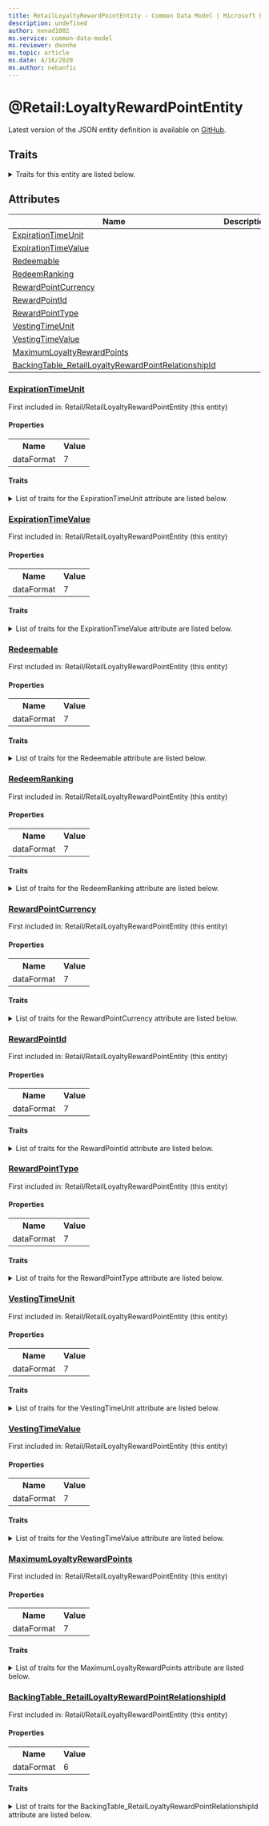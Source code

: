 ```yaml
---
title: RetailLoyaltyRewardPointEntity - Common Data Model | Microsoft Docs
description: undefined
author: nenad1002
ms.service: common-data-model
ms.reviewer: deonhe
ms.topic: article
ms.date: 4/16/2020
ms.author: nebanfic
---
```


# @Retail:LoyaltyRewardPointEntity

  
 Latest version of the JSON entity definition is available on <a href="https://github.com/Microsoft/CDM/tree/master/schemaDocuments/core/erp/Entities/Commerce/Retail/RetailLoyaltyRewardPointEntity.cdm.json" target="_blank">GitHub</a>.  

## Traits

<details>
<summary>Traits for this entity are listed below.  
</summary>

**is.CDM.entityVersion**  
  <table><tr><th>Parameter</th><th>Value</th><th>Data type</th><th>Explanation</th></tr><tr><td>versionNumber</td><td>"1.0.0"</td><td>string</td><td>semantic version number of the entity</td></tr></table>

**is.Application.releaseVersion**  
  <table><tr><th>Parameter</th><th>Value</th><th>Data type</th><th>Explanation</th></tr><tr><td>releaseVersion</td><td>"10.0.13.0"</td><td>string</td><td>semantic version number of the application introducing this entity</td></tr></table>

**is.localized.displayedAs**  
  Holds the list of language specific display text for an object.  <table><tr><th>Parameter</th><th>Value</th><th>Data type</th><th>Explanation</th></tr><tr><td>localizedDisplayText</td><td><table><tr><th>languageTag</th><th>displayText</th></tr><tr><td>en</td><td>@Retail:LoyaltyRewardPointEntity</td></tr></table></td><td>entity</td><td>a reference to the constant entity holding the list of localized text</td></tr></table>

</details>

## Attributes

|Name|Description|First Included in Entity|
|---|---|---|
|[ExpirationTimeUnit](#ExpirationTimeUnit)||<a href="RetailLoyaltyRewardPointEntity.md" target="_blank">Retail/RetailLoyaltyRewardPointEntity</a>|
|[ExpirationTimeValue](#ExpirationTimeValue)||<a href="RetailLoyaltyRewardPointEntity.md" target="_blank">Retail/RetailLoyaltyRewardPointEntity</a>|
|[Redeemable](#Redeemable)||<a href="RetailLoyaltyRewardPointEntity.md" target="_blank">Retail/RetailLoyaltyRewardPointEntity</a>|
|[RedeemRanking](#RedeemRanking)||<a href="RetailLoyaltyRewardPointEntity.md" target="_blank">Retail/RetailLoyaltyRewardPointEntity</a>|
|[RewardPointCurrency](#RewardPointCurrency)||<a href="RetailLoyaltyRewardPointEntity.md" target="_blank">Retail/RetailLoyaltyRewardPointEntity</a>|
|[RewardPointId](#RewardPointId)||<a href="RetailLoyaltyRewardPointEntity.md" target="_blank">Retail/RetailLoyaltyRewardPointEntity</a>|
|[RewardPointType](#RewardPointType)||<a href="RetailLoyaltyRewardPointEntity.md" target="_blank">Retail/RetailLoyaltyRewardPointEntity</a>|
|[VestingTimeUnit](#VestingTimeUnit)||<a href="RetailLoyaltyRewardPointEntity.md" target="_blank">Retail/RetailLoyaltyRewardPointEntity</a>|
|[VestingTimeValue](#VestingTimeValue)||<a href="RetailLoyaltyRewardPointEntity.md" target="_blank">Retail/RetailLoyaltyRewardPointEntity</a>|
|[MaximumLoyaltyRewardPoints](#MaximumLoyaltyRewardPoints)||<a href="RetailLoyaltyRewardPointEntity.md" target="_blank">Retail/RetailLoyaltyRewardPointEntity</a>|
|[BackingTable_RetailLoyaltyRewardPointRelationshipId](#BackingTable_RetailLoyaltyRewardPointRelationshipId)||<a href="RetailLoyaltyRewardPointEntity.md" target="_blank">Retail/RetailLoyaltyRewardPointEntity</a>|

### <a href=#ExpirationTimeUnit name="ExpirationTimeUnit">ExpirationTimeUnit</a>

First included in: Retail/RetailLoyaltyRewardPointEntity (this entity)  

#### Properties

<table><tr><th>Name</th><th>Value</th></tr><tr><td>dataFormat</td><td>7</td></tr></table>

#### Traits

<details>
<summary>List of traits for the ExpirationTimeUnit attribute are listed below.</summary>

**is.dataFormat.character**  
**is.dataFormat.big**  
**is.dataFormat.array**  
**is.dataFormat.character**  
**is.dataFormat.array**  
</details>

### <a href=#ExpirationTimeValue name="ExpirationTimeValue">ExpirationTimeValue</a>

First included in: Retail/RetailLoyaltyRewardPointEntity (this entity)  

#### Properties

<table><tr><th>Name</th><th>Value</th></tr><tr><td>dataFormat</td><td>7</td></tr></table>

#### Traits

<details>
<summary>List of traits for the ExpirationTimeValue attribute are listed below.</summary>

**is.dataFormat.character**  
**is.dataFormat.big**  
**is.dataFormat.array**  
**is.dataFormat.character**  
**is.dataFormat.array**  
</details>

### <a href=#Redeemable name="Redeemable">Redeemable</a>

First included in: Retail/RetailLoyaltyRewardPointEntity (this entity)  

#### Properties

<table><tr><th>Name</th><th>Value</th></tr><tr><td>dataFormat</td><td>7</td></tr></table>

#### Traits

<details>
<summary>List of traits for the Redeemable attribute are listed below.</summary>

**is.dataFormat.character**  
**is.dataFormat.big**  
**is.dataFormat.array**  
**is.dataFormat.character**  
**is.dataFormat.array**  
</details>

### <a href=#RedeemRanking name="RedeemRanking">RedeemRanking</a>

First included in: Retail/RetailLoyaltyRewardPointEntity (this entity)  

#### Properties

<table><tr><th>Name</th><th>Value</th></tr><tr><td>dataFormat</td><td>7</td></tr></table>

#### Traits

<details>
<summary>List of traits for the RedeemRanking attribute are listed below.</summary>

**is.dataFormat.character**  
**is.dataFormat.big**  
**is.dataFormat.array**  
**is.dataFormat.character**  
**is.dataFormat.array**  
</details>

### <a href=#RewardPointCurrency name="RewardPointCurrency">RewardPointCurrency</a>

First included in: Retail/RetailLoyaltyRewardPointEntity (this entity)  

#### Properties

<table><tr><th>Name</th><th>Value</th></tr><tr><td>dataFormat</td><td>7</td></tr></table>

#### Traits

<details>
<summary>List of traits for the RewardPointCurrency attribute are listed below.</summary>

**is.dataFormat.character**  
**is.dataFormat.big**  
**is.dataFormat.array**  
**is.dataFormat.character**  
**is.dataFormat.array**  
</details>

### <a href=#RewardPointId name="RewardPointId">RewardPointId</a>

First included in: Retail/RetailLoyaltyRewardPointEntity (this entity)  

#### Properties

<table><tr><th>Name</th><th>Value</th></tr><tr><td>dataFormat</td><td>7</td></tr></table>

#### Traits

<details>
<summary>List of traits for the RewardPointId attribute are listed below.</summary>

**is.dataFormat.character**  
**is.dataFormat.big**  
**is.dataFormat.array**  
**is.dataFormat.character**  
**is.dataFormat.array**  
</details>

### <a href=#RewardPointType name="RewardPointType">RewardPointType</a>

First included in: Retail/RetailLoyaltyRewardPointEntity (this entity)  

#### Properties

<table><tr><th>Name</th><th>Value</th></tr><tr><td>dataFormat</td><td>7</td></tr></table>

#### Traits

<details>
<summary>List of traits for the RewardPointType attribute are listed below.</summary>

**is.dataFormat.character**  
**is.dataFormat.big**  
**is.dataFormat.array**  
**is.dataFormat.character**  
**is.dataFormat.array**  
</details>

### <a href=#VestingTimeUnit name="VestingTimeUnit">VestingTimeUnit</a>

First included in: Retail/RetailLoyaltyRewardPointEntity (this entity)  

#### Properties

<table><tr><th>Name</th><th>Value</th></tr><tr><td>dataFormat</td><td>7</td></tr></table>

#### Traits

<details>
<summary>List of traits for the VestingTimeUnit attribute are listed below.</summary>

**is.dataFormat.character**  
**is.dataFormat.big**  
**is.dataFormat.array**  
**is.dataFormat.character**  
**is.dataFormat.array**  
</details>

### <a href=#VestingTimeValue name="VestingTimeValue">VestingTimeValue</a>

First included in: Retail/RetailLoyaltyRewardPointEntity (this entity)  

#### Properties

<table><tr><th>Name</th><th>Value</th></tr><tr><td>dataFormat</td><td>7</td></tr></table>

#### Traits

<details>
<summary>List of traits for the VestingTimeValue attribute are listed below.</summary>

**is.dataFormat.character**  
**is.dataFormat.big**  
**is.dataFormat.array**  
**is.dataFormat.character**  
**is.dataFormat.array**  
</details>

### <a href=#MaximumLoyaltyRewardPoints name="MaximumLoyaltyRewardPoints">MaximumLoyaltyRewardPoints</a>

First included in: Retail/RetailLoyaltyRewardPointEntity (this entity)  

#### Properties

<table><tr><th>Name</th><th>Value</th></tr><tr><td>dataFormat</td><td>7</td></tr></table>

#### Traits

<details>
<summary>List of traits for the MaximumLoyaltyRewardPoints attribute are listed below.</summary>

**is.dataFormat.character**  
**is.dataFormat.big**  
**is.dataFormat.array**  
**is.dataFormat.character**  
**is.dataFormat.array**  
</details>

### <a href=#BackingTable_RetailLoyaltyRewardPointRelationshipId name="BackingTable_RetailLoyaltyRewardPointRelationshipId">BackingTable_RetailLoyaltyRewardPointRelationshipId</a>

First included in: Retail/RetailLoyaltyRewardPointEntity (this entity)  

#### Properties

<table><tr><th>Name</th><th>Value</th></tr><tr><td>dataFormat</td><td>6</td></tr></table>

#### Traits

<details>
<summary>List of traits for the BackingTable_RetailLoyaltyRewardPointRelationshipId attribute are listed below.</summary>

**is.dataFormat.character**  
**is.dataFormat.big**  
**is.dataFormat.array**  
**is.dataFormat.guid**  
**means.identity.entityId**  
**is.linkedEntity.identifier**  
Marks the attribute(s) that hold foreign key references to a linked (used as an attribute) entity. This attribute is added to the resolved entity to enumerate the referenced entities.  <table><tr><th>Parameter</th><th>Value</th><th>Data type</th><th>Explanation</th></tr><tr><td>entityReferences</td><td>empty table</td><td>entity</td><td>a reference to the constant entity holding the list of entity references</td></tr></table>

**is.dataFormat.guid**  
**is.dataFormat.character**  
**is.dataFormat.array**  
</details>
